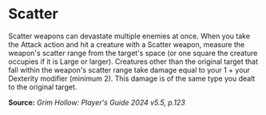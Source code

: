 # Scatter
Scatter weapons can devastate multiple enemies at once. When you take the Attack action and hit a creature with a Scatter weapon, measure the weapon's scatter range from the target's space (or one square the creature occupies if it is Large or larger). Creatures other than the original target that fall within the weapon's scatter range take damage equal to your 1 + your Dexterity modifier (minimum 2). This damage is of the same type you dealt to the original target.

**Source:** *Grim Hollow: Player's Guide 2024 v5.5, p.123*
